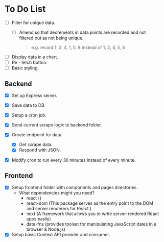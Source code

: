 # **To Do List**

- [ ] Filter for unique data.
    - [ ] Amend so that decrements in data points are recorded and not filtered out as not being unique. 
            
        > e.g. record 1, 2, 4, 1, 5, 8 instead of 1, 2, 4, 5, 8
- [ ] Display data in a chart.
- [ ] Re - fetch button.
- [ ] Basic styling.

## **Backend**
- [x] Set up Express server.
- [x] Save data to DB.
- [x] Setup a cron job.
- [x] Send current scrape logic to backend folder.
- [x] Create endpoint for data.
    - [x] Get scrape data.
    - [x] Respond with JSON.
- [x] Modify cron to run every 30 minutes instead of every minute.


## **Frontend**
- [x] Setup frontend folder with components and pages directories.
  - What dependencies might you need?
    - react     ()
    - react-dom (This package serves as the entry point to the DOM and server renderers for React.)
    - next      (A framework that allows you to write server-rendered React apps easily)
    - date-fns  (provides toolset for manipulating JavaScript dates in a browser & Node.js)
- [x] Setup basic Context API provider and consumer.